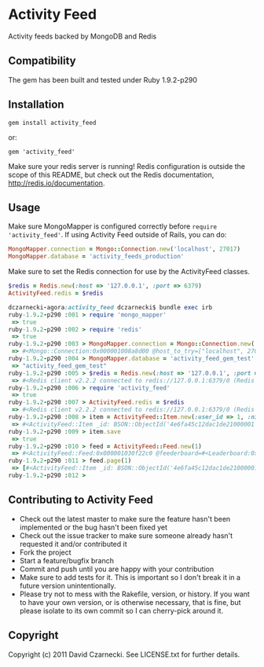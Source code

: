 # Activity Feed

Activity feeds backed by MongoDB and Redis

## Compatibility

The gem has been built and tested under Ruby 1.9.2-p290

## Installation

`gem install activity_feed`

or:

`gem 'activity_feed'`

Make sure your redis server is running! Redis configuration is outside the scope of this README, but 
check out the Redis documentation, http://redis.io/documentation.

## Usage

Make sure MongoMapper is configured correctly before `require 'activity_feed'`. 
If using Activity Feed outside of Rails, you can do: 

```ruby
MongoMapper.connection = Mongo::Connection.new('localhost', 27017)
MongoMapper.database = 'activity_feeds_production'
```

Make sure to set the Redis connection for use by the ActivityFeed classes.

```ruby
$redis = Redis.new(:host => '127.0.0.1', :port => 6379)
ActivityFeed.redis = $redis
```

```ruby
dczarnecki-agora:activity_feed dczarnecki$ bundle exec irb
ruby-1.9.2-p290 :001 > require 'mongo_mapper'
 => true 
ruby-1.9.2-p290 :002 > require 'redis'
 => true 
ruby-1.9.2-p290 :003 > MongoMapper.connection = Mongo::Connection.new('localhost', 27017)
 => #<Mongo::Connection:0x000001008a8d00 @host_to_try=["localhost", 27017], @port=nil, @host=nil, @slave_ok=nil, @auths=[], @id_lock=#<Mutex:0x000001008a8a08>, @pool_size=1, @timeout=5.0, @op_timeout=nil, @connection_mutex=#<Mutex:0x000001008a89e0>, @safe=false, @safe_mutexes={#<TCPSocket:(closed)>=>#<Mutex:0x000001008a1b90>, #<TCPSocket:fd 5>=>#<Mutex:0x0000010087ca98>}, @queue=#<ConditionVariable:0x000001008a88a0 @waiters=[], @waiters_mutex=#<Mutex:0x000001008a8828>>, @primary=["localhost", 27017], @primary_pool=#<Mongo::Pool:0x0000010089fca0 @connection=#<Mongo::Connection:0x000001008a8d00 ...>, @port=27017, @host="localhost", @size=1, @timeout=5.0, @connection_mutex=#<Mutex:0x0000010089fb88>, @queue=#<ConditionVariable:0x0000010089fb60 @waiters=[], @waiters_mutex=#<Mutex:0x0000010089fa48>>, @socket_ops={#<TCPSocket:fd 5>=>[]}, @sockets=[#<TCPSocket:fd 5>], @pids={#<TCPSocket:fd 5>=>56865}, @checked_out=[]>, @logger=nil, @read_primary=true> 
ruby-1.9.2-p290 :004 > MongoMapper.database = 'activity_feed_gem_test'
 => "activity_feed_gem_test" 
ruby-1.9.2-p290 :005 > $redis = Redis.new(:host => '127.0.0.1', :port => 6379)
 => #<Redis client v2.2.2 connected to redis://127.0.0.1:6379/0 (Redis v2.2.12)> 
ruby-1.9.2-p290 :006 > require 'activity_feed'
 => true 
ruby-1.9.2-p290 :007 > ActivityFeed.redis = $redis
 => #<Redis client v2.2.2 connected to redis://127.0.0.1:6379/0 (Redis v2.2.12)> 
ruby-1.9.2-p290 :008 > item = ActivityFeed::Item.new(:user_id => 1, :nickname => 'David Czarnecki', :type => 'activity-type', :text => 'Text')
 => #<ActivityFeed::Item _id: BSON::ObjectId('4e6fa45c12dac1de21000001'), user_id: 1, nickname: "David Czarnecki", text: "Text", type: "activity-type"> 
ruby-1.9.2-p290 :009 > item.save
 => true 
ruby-1.9.2-p290 :010 > feed = ActivityFeed::Feed.new(1)
 => #<ActivityFeed::Feed:0x000001030f22c0 @feederboard=#<Leaderboard:0x000001030f20b8 @leaderboard_name="mlg:feed_1", @page_size=25, @redis_connection=#<Redis client v2.2.2 connected to redis://127.0.0.1:6379/0 (Redis v2.2.12)>>> 
ruby-1.9.2-p290 :011 > feed.page(1)
 => [#<ActivityFeed::Item _id: BSON::ObjectId('4e6fa45c12dac1de21000001'), created_at: 2011-09-13 18:43:42 UTC, user_id: 1, nickname: "David Czarnecki", text: "Text", type: "activity-type", updated_at: 2011-09-13 18:43:42 UTC>] 
ruby-1.9.2-p290 :012 > 
```

## Contributing to Activity Feed

* Check out the latest master to make sure the feature hasn't been implemented or the bug hasn't been fixed yet
* Check out the issue tracker to make sure someone already hasn't requested it and/or contributed it
* Fork the project
* Start a feature/bugfix branch
* Commit and push until you are happy with your contribution
* Make sure to add tests for it. This is important so I don't break it in a future version unintentionally.
* Please try not to mess with the Rakefile, version, or history. If you want to have your own version, or is otherwise necessary, that is fine, but please isolate to its own commit so I can cherry-pick around it.

## Copyright

Copyright (c) 2011 David Czarnecki. See LICENSE.txt for further details.

